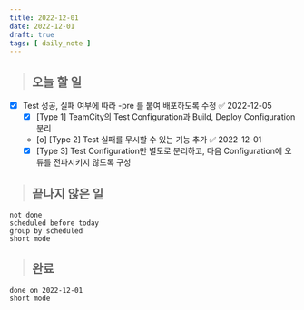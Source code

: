 ```yaml
---
title: 2022-12-01
date: 2022-12-01
draft: true
tags: [ daily_note ]
---
```


> ## 오늘 할 일
- [x] Test 성공, 실패 여부에 따라 -pre 를 붙여 배포하도록 수정 ✅ 2022-12-05
	- [x] [Type 1] TeamCity의 Test Configuration과 Build, Deploy Configuration 분리
	- [o] [Type 2] Test 실패를 무시할 수 있는 기능 추가 ✅ 2022-12-01
	- [x] [Type 3] Test Configuration만 별도로 분리하고, 다음 Configuration에 오류를 전파시키지 않도록 구성

> ## 끝나지 않은 일
```tasks
not done
scheduled before today
group by scheduled
short mode
```

> ## 완료
```tasks
done on 2022-12-01
short mode
```